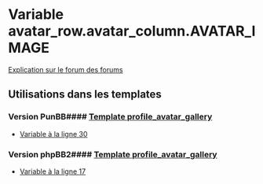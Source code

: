 # Variable avatar_row.avatar_column.AVATAR_IMAGE
[Explication sur le forum des forums](http://forum.forumactif.com/t294113-listing-des-variables#avatar_row.avatar_column.AVATAR_IMAGE)
## Utilisations dans les templates
### Version PunBB#### [Template profile_avatar_gallery](punbb/profile_avatar_gallery.md)
* [Variable à la ligne 30](../punbb/profile_avatar_gallery.tpl#L30)
### Version phpBB2#### [Template profile_avatar_gallery](subsilver/profile_avatar_gallery.md)
* [Variable à la ligne 17](../subsilver/profile_avatar_gallery.tpl#L17)